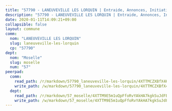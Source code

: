 ```yaml
---
title: "57790 - LANEUVEVILLE LES LORQUIN | Entraide, Annonces, Initiatives"
description: "57790 - LANEUVEVILLE LES LORQUIN | Entraide, Annonces, Initiatives"
date: 2020-01-11T14:09:21+09:00
collapsible: false
layout: commune
comm:
  nom: "LANEUVEVILLE LES LORQUIN"
  slug: laneuveville-les-lorquin
  cp: "57790"
dept:
  nom: "Moselle"
  slug: moselle
  num: "57"
peerpad:
  comm:
    read_path: /r/markdown/57790_laneuveville-les-lorquin/4XTTMCZXBfX4K1nvFXeEereJVDEYtwRa5vrhHpY9i4KpWxuau
    write_path: /w/markdown/57790_laneuveville-les-lorquin/4XTTMCZXBfX4K1nvFXeEereJVDEYtwRa5vrhHpY9i4KpWxuau-K3TgUktv8KvRSugCodYGnrxdgP5rRs3m7LeYg397hqbH4xKBE6xEXTfDSHg4ZcswQYZYVyRT9DZJd4xdsyHR7smqcKFD84cwCSQm32GJE9Frk6kiWu1w52wpa96QjNfo1dS4fkcD
  dept:
    read_path: /r/markdown/57_moselle/4XTTM9E5m1uQpFfoRvYAkHA7kgkSuJdFBSCmoLnZ6YvxmqAKj
    write_path: /w/markdown/57_moselle/4XTTM9E5m1uQpFfoRvYAkHA7kgkSuJdFBSCmoLnZ6YvxmqAKj-K3TgTxpsRhjGfb3pJqDaX4rYTLkyLoK3BLA4awBfhTSCoyNhResrhhmfsEF8aKnccedt5XoBzWeRYfKxQxNKv71ETcpGharLRE7rdgTKY3uSaW3Du2dz8v23YEY268mfYmweTFnR
---
```


